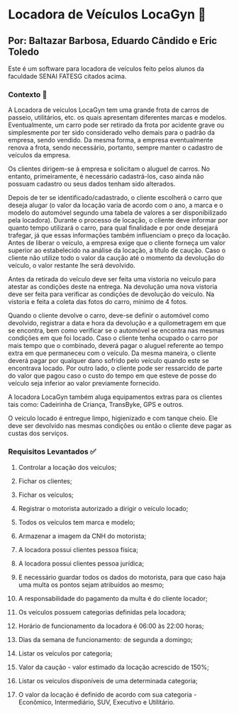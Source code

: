 # Locadora de Veículos LocaGyn 🚗
## Por: Baltazar Barbosa, Eduardo Cândido e Eric Toledo

Este é um software para locadora de veículos feito pelos alunos da faculdade SENAI FATESG citados acima.

### Contexto 📖
  A Locadora de veículos LocaGyn tem uma grande frota de carros de
passeio, utilitários, etc. os quais apresentam diferentes marcas e modelos.
Eventualmente, um carro pode ser retirado da frota por acidente grave ou
simplesmente por ter sido considerado velho demais para o padrão da
empresa, sendo vendido. Da mesma forma, a empresa eventualmente
renova a frota, sendo necessário, portanto, sempre manter o cadastro de
veículos da empresa.

  Os clientes dirigem-se à empresa e solicitam o aluguel de carros. No
entanto, primeiramente, é necessário cadastrá-los, caso ainda não
possuam cadastro ou seus dados tenham sido alterados.

  Depois de ter se identificado/cadastrado, o cliente escolherá o carro que
deseja alugar (o valor da locação varia de acordo com o ano, a marca e o
modelo do automóvel segundo uma tabela de valores a ser
disponibilizado pela locadora). Durante o processo de locação, o cliente
deve informar por quanto tempo utilizará o carro, para qual finalidade e
por onde desejará trafegar, já que essas informações também influenciam
o preço da locação. Antes de liberar o veículo, a empresa exige que o
cliente forneça um valor superior ao estabelecido na análise da locação, a
título de caução. Caso o cliente não utilize todo o valor da caução até o
momento da devolução do veículo, o valor restante lhe será devolvido.

  Antes da retirada do veículo deve ser feita uma vistoria no veículo para
atestar as condições deste na entrega. Na devolução uma nova vistoria
deve ser feita para verificar as condições de devolução do veículo. Na
vistoria e feita a coleta das fotos do carro, mínimo de 4 fotos.

  Quando o cliente devolve o carro, deve-se definir o automóvel como
devolvido, registrar a data e hora da devolução e a quilometragem em que
se encontra, bem como verificar se o automóvel se encontra nas mesmas
condições em que foi locado. Caso o cliente tenha ocupado o carro por
mais tempo que o combinado, deverá pagar o aluguel referente ao tempo
extra em que permaneceu com o veículo. Da mesma maneira, o cliente
deverá pagar por qualquer dano sofrido pelo veículo quando este se
encontrava locado. Por outro lado, o cliente pode ser ressarcido de parte
do valor que pagou caso o custo do tempo em que esteve de posse do
veículo seja inferior ao valor previamente fornecido.

  A locadora LocaGyn também aluga equipamentos extras para os clientes
tais como: Cadeirinha de Criança, TransByke, GPS e outros.

  O veiculo locado é entregue limpo, higienizado e com tanque cheio. Ele
deve ser devolvido nas mesmas condições ou então o cliente deve pagar
as custas dos serviços.

### Requisitos Levantados ✅

1. Controlar a locação dos veículos;

2. Fichar os clientes;

3. Fichar os veículos;

4. Registrar o motorista autorizado a dirigir o veículo locado;

5. Todos os veículos tem marca e modelo;

6. Armazenar a imagem da CNH do motorista;

7. A locadora possui clientes pessoa física;

8. A locadora possui clientes pessoa jurídica;

9. E necessário guardar todos os dados do motorista, para que caso haja
uma multa os pontos sejam atribuídos ao mesmo;

10. A responsabilidade do pagamento da multa é do cliente locador;

11. Os veículos possuem categorias definidas pela locadora;

12. Horário de funcionamento da locadora é 06:00 às 22:00 horas;

13. Dias da semana de funcionamento: de segunda a domingo;

14. Listar os veículos por categoria;

15. Valor da caução - valor estimado da locação acrescido de 150%;

16. Listar os veículos disponíveis de uma determinada categoria;

17. O valor da locação é definido de acordo com sua categoria - Econômico,
Intermediário, SUV, Executivo e Utilitário.
